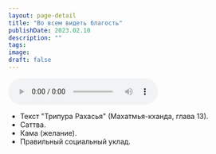 ```yaml
---
layout: page-detail
title: "Во всем видеть благость"
publishDate: 2023.02.10
description: ""
tags:
image:
draft: false
---
```


<audio title="2023.02.10 - Во всем видеть благость.mp3" src="/upload/iblock/eac/eaca09aea83376a551fb80e49a65f706.mp3" controls=""></audio>

* Текст "Трипура Рахасья" (Махатмья-кханда, глава 13).
* Саттва.
* Кама (желание).
* Правильный социальный уклад.

  
